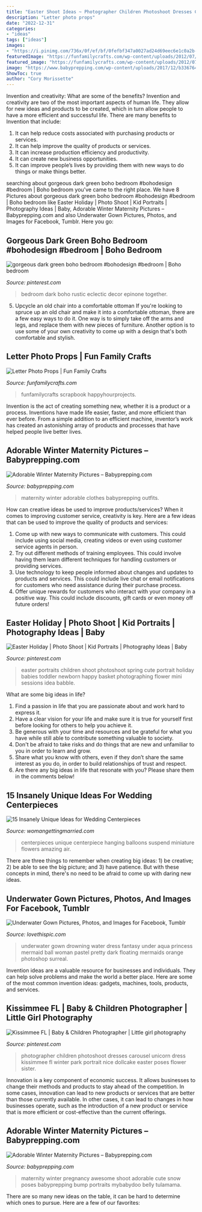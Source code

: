 ```yaml
---
title: "Easter Shoot Ideas ~ Photographer Children Photoshoot Dresses Carousel Unicorn Dress Kissimmee Fl Winter Park Portrait Nice Dollcake Easter Poses Flower Sister"
description: "Letter photo props"
date: "2022-12-31"
categories:
- "ideas"
tags: ["ideas"]
images:
- "https://i.pinimg.com/736x/0f/ef/bf/0fefbf347a0027ad24d69eec6e1c0a2b--easter-photoshoot-unicorn-photoshoot.jpg"
featuredImage: "https://funfamilycrafts.com/wp-content/uploads/2012/07/LOVE4small.jpg"
featured_image: "https://funfamilycrafts.com/wp-content/uploads/2012/07/LOVE4small.jpg"
image: "https://www.babyprepping.com/wp-content/uploads/2017/12/b336764a5d408106309c25739acc93ad.jpg"
ShowToc: true
author: "Cory Morissette"
---
```



Invention and creativity: What are some of the benefits?
Invention and creativity are two of the most important aspects of human life. They allow for new ideas and products to be created, which in turn allow people to have a more efficient and successful life. There are many benefits to Invention that include: 
1. It can help reduce costs associated with purchasing products or services. 
2. It can help improve the quality of products or services. 
3. It can increase production efficiency and productivity. 
4. It can create new business opportunities. 
5. It can improve people’s lives by providing them with new ways to do things or make things better.

	

		
searching about gorgeous dark green boho bedroom #bohodesign #bedroom | Boho bedroom you've came to the right place. We have 8 Pictures about gorgeous dark green boho bedroom #bohodesign #bedroom | Boho bedroom like Easter Holiday | Photo Shoot | Kid Portraits | Photography Ideas | Baby, Adorable Winter Maternity Pictures – Babyprepping.com and also Underwater Gown Pictures, Photos, and Images for Facebook, Tumblr. Here you go:
		
    
## Gorgeous Dark Green Boho Bedroom #bohodesign #bedroom | Boho Bedroom

<img loading=lazy src="https://i.pinimg.com/736x/cb/23/16/cb2316db6bc77341fc7774b2fd05bb83.jpg" onerror="this.onerror=null;this.src='https://tse2.mm.bing.net/th?id=OIP.MsSoXgSuzYVWa5iE-x4HbQHaJ3&amp;pid=15.1';" alt="gorgeous dark green boho bedroom #bohodesign #bedroom | Boho bedroom">

_Source: pinterest.com_

>bedroom dark boho rustic eclectic decor epinone together. 

	

5. Upcycle an old chair into a comfortable ottoman
If you're looking to spruce up an old chair and make it into a comfortable ottoman, there are a few easy ways to do it. One way is to simply take off the arms and legs, and replace them with new pieces of furniture. Another option is to use some of your own creativity to come up with a design that's both comfortable and stylish.

    
## Letter Photo Props | Fun Family Crafts

<img loading=lazy src="https://funfamilycrafts.com/wp-content/uploads/2012/07/LOVE4small.jpg" onerror="this.onerror=null;this.src='https://tse2.mm.bing.net/th?id=OIP.2dMSQWlbB0iHFgCopq1cwQHaJQ&amp;pid=15.1';" alt="Letter Photo Props | Fun Family Crafts">

_Source: funfamilycrafts.com_

>funfamilycrafts scrapbook happyhourprojects. 

	

Invention is the act of creating something new, whether it is a product or a process. Inventions have made life easier, faster, and more efficient than ever before. From a simple addition to an efficient machine, inventor’s work has created an astonishing array of products and processes that have helped people live better lives.

    
## Adorable Winter Maternity Pictures – Babyprepping.com

<img loading=lazy src="https://www.babyprepping.com/wp-content/uploads/2017/12/761835ee6f26ec5a828a6b9f0014e974.jpg" onerror="this.onerror=null;this.src='https://tse4.mm.bing.net/th?id=OIP.7MJb6CE71npnqafOmhUnggHaJ4&amp;pid=15.1';" alt="Adorable Winter Maternity Pictures – Babyprepping.com">

_Source: babyprepping.com_

>maternity winter adorable clothes babyprepping outfits. 

	

How can creative ideas be used to improve products/services?
When it comes to improving customer service, creativity is key. Here are a few ideas that can be used to improve the quality of products and services: 
1. Come up with new ways to communicate with customers. This could include using social media, creating videos or even using customer service agents in person.
2. Try out different methods of training employees. This could involve having them learn different techniques for handling customers or providing services.
3. Use technology to keep people informed about changes and updates to products and services. This could include live chat or email notifications for customers who need assistance during their purchase process.
4. Offer unique rewards for customers who interact with your company in a positive way. This could include discounts, gift cards or even money off future orders!

    
## Easter Holiday | Photo Shoot | Kid Portraits | Photography Ideas | Baby

<img loading=lazy src="https://i.pinimg.com/736x/e9/af/b4/e9afb4cab292a52ec3b326ec2f51b22f--easter-baby-happy-easter.jpg" onerror="this.onerror=null;this.src='https://tse1.mm.bing.net/th?id=OIP.Pt6sV0zbF69MV_0HvDzxqAHaKX&amp;pid=15.1';" alt="Easter Holiday | Photo Shoot | Kid Portraits | Photography Ideas | Baby">

_Source: pinterest.com_

>easter portraits children shoot photoshoot spring cute portrait holiday babies toddler newborn happy basket photographing flower mini sessions idea babble. 

	

What are some big ideas in life?
1. Find a passion in life that you are passionate about and work hard to express it.
2. Have a clear vision for your life and make sure it is true for yourself first before looking for others to help you achieve it.
3. Be generous with your time and resources and be grateful for what you have while still able to contribute something valuable to society.
4. Don't be afraid to take risks and do things that are new and unfamiliar to you in order to learn and grow.
5. Share what you know with others, even if they don’t share the same interest as you do, in order to build relationships of trust and respect. 
6. Are there any big ideas in life that resonate with you? Please share them in the comments below!

    
## 15 Insanely Unique Ideas For Wedding Centerpieces

<img loading=lazy src="https://www.womangettingmarried.com/wp-content/uploads/2015/04/unique-wedding-centerpieces-8.jpg" onerror="this.onerror=null;this.src='https://tse4.mm.bing.net/th?id=OIP.T4dJlPy0IODrwGLJz-YoUQHaKi&amp;pid=15.1';" alt="15 Insanely Unique Ideas for Wedding Centerpieces">

_Source: womangettingmarried.com_

>centerpieces unique centerpiece hanging balloons suspend miniature flowers amazing air. 

	

There are three things to remember when creating big ideas: 1) be creative; 2) be able to see the big picture; and 3) have patience. But with these concepts in mind, there's no need to be afraid to come up with daring new ideas.

    
## Underwater Gown Pictures, Photos, And Images For Facebook, Tumblr

<img loading=lazy src="http://www.lovethispic.com/uploaded_images/61338-Underwater-Gown.jpg" onerror="this.onerror=null;this.src='https://tse2.mm.bing.net/th?id=OIP.YVADttF5rd7TP8DKlhvIBAHaLK&amp;pid=15.1';" alt="Underwater Gown Pictures, Photos, and Images for Facebook, Tumblr">

_Source: lovethispic.com_

>underwater gown drowning water dress fantasy under aqua princess mermaid ball woman pastel pretty dark floating mermaids orange photoshop surreal. 

	

Invention ideas are a valuable resource for businesses and individuals. They can help solve problems and make the world a better place. Here are some of the most common invention ideas: gadgets, machines, tools, products, and services.

    
## Kissimmee FL | Baby &amp; Children Photographer | Little Girl Photography

<img loading=lazy src="https://i.pinimg.com/736x/0f/ef/bf/0fefbf347a0027ad24d69eec6e1c0a2b--easter-photoshoot-unicorn-photoshoot.jpg" onerror="this.onerror=null;this.src='https://tse2.mm.bing.net/th?id=OIP.M_-ZCdVBhXxFvZnlLQEAHAHaLF&amp;pid=15.1';" alt="Kissimmee FL | Baby &amp; Children Photographer | Little girl photography">

_Source: pinterest.com_

>photographer children photoshoot dresses carousel unicorn dress kissimmee fl winter park portrait nice dollcake easter poses flower sister. 

	

Innovation is a key component of economic success. It allows businesses to change their methods and products to stay ahead of the competition. In some cases, innovation can lead to new products or services that are better than those currently available. In other cases, it can lead to changes in how businesses operate, such as the introduction of a new product or service that is more efficient or cost-effective than the current offerings.

    
## Adorable Winter Maternity Pictures – Babyprepping.com

<img loading=lazy src="https://www.babyprepping.com/wp-content/uploads/2017/12/b336764a5d408106309c25739acc93ad.jpg" onerror="this.onerror=null;this.src='https://tse2.mm.bing.net/th?id=OIP.npiWZw_0BIYxjSxPTIWaLQHaLH&amp;pid=15.1';" alt="Adorable Winter Maternity Pictures – Babyprepping.com">

_Source: babyprepping.com_

>maternity winter pregnancy awesome shoot adorable cute snow poses babyprepping bump portraits mybabydoo belly tulamama. 

	

There are so many new ideas on the table, it can be hard to determine which ones to pursue. Here are a few of our favorites: 

